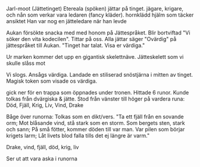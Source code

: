Jarl-moot (Jättetinget)
Etereala (spöken) jättar på tinget. jägare, krigare, och nån som verkar vara ledaren (fancy kläder). hornklädd hjälm som täcker ansiktet
Han var nog en jätteledare när han levde

Aukan försökte snacka med med honom på Jättespråket. Blir bortviftad
"Vi söker den vita kodecilen". Tittar på oss.
Alla jättar säger "Ovärdig" på jättespråket till Aukan. "Tinget har talat. Visa er värdiga."

Ur marken kommer det upp en gigantisk skelettnäve.
Jätteskelett som vi skulle slåss mot

Vi slogs. Ansågs värdiga.
Landade en stiliserad snöstjärna i mitten av tinget. Magisk token som visade os värdiga.

gick ner för en trappa som öppnades under tronen.
Hittade 6 runor. Kunde tolkas från dvärgiska & jätte. 
Stod från vänster till höger på vardera runa:
Död, Fjäll, Krig, Liv, Vind, Drake

Båge över runorna: Tolkas som en dikt/vers.
"Ta ett fjäll från en sovande orm; Mot blåsande vind, stå stark som en storm. Som bergets sten, stark och sann; På små fötter, kommer döden till var man. Var pilen som börjar krigets larm; Låt livets blod falla tills det ej längre är varm."

Drake, vind, fjäll, död, krig, liv

Ser ut att vara aska i runorna